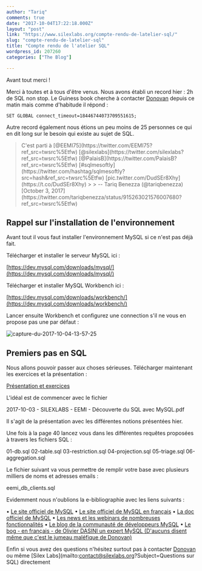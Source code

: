 ```yaml
---
author: "Tariq"
comments: true
date: "2017-10-04T17:22:18.000Z"
layout: "post"
link: "https://www.silexlabs.org/compte-rendu-de-latelier-sql/"
slug: "compte-rendu-de-latelier-sql"
title: "Compte rendu de l'atelier SQL"
wordpress_id: 207260
categories: ["The Blog"]

---
```

Avant tout merci !

Merci à toutes et à tous d'être venus. Nous avons établi un record hier : 2h de SQL non stop. Le Guiness book cherche à contacter [Donovan](https://twitter.com/DonoSoftly) depuis ce matin mais comme d'habitude il répond :

`SET GLOBAL connect_timeout=18446744073709551615;`

Autre record également nous étions un peu moins de 25 personnes ce qui en dit long sur le besoin qui existe au sujet de SQL.



<blockquote>C'est parti à [@EEMI75](https://twitter.com/EEMI75?ref_src=twsrc%5Etfw) [@silexlabs](https://twitter.com/silexlabs?ref_src=twsrc%5Etfw) [@PalaisB](https://twitter.com/PalaisB?ref_src=twsrc%5Etfw) [#sqlmesoftly](https://twitter.com/hashtag/sqlmesoftly?src=hash&ref_src=twsrc%5Etfw) [pic.twitter.com/DudSEr8Xhy](https://t.co/DudSEr8Xhy)
>
> -- Tariq Benezza (@tariqbenezza) [October 3, 2017](https://twitter.com/tariqbenezza/status/915263021576007680?ref_src=twsrc%5Etfw)</blockquote>






## Rappel sur l'installation de l'environnement



Avant tout il vous faut installer l'environnement MySQL si ce n'est pas déjà fait.

Télécharger et installer le serveur MySQL ici :

[https://dev.mysql.com/downloads/mysql/](https://dev.mysql.com/downloads/mysql/)

Télécharger et installer MySQL Workbench ici :

[https://dev.mysql.com/downloads/workbench/](https://dev.mysql.com/downloads/workbench/)

Lancer ensuite Workbench et configurez une connection s'il ne vous en propose pas une par défaut :

![capture-du-2017-10-04-13-57-25](https://www.silexlabs.org/wp-content/uploads/2017/10/Capture-du-2017-10-04-13-57-25-300x198.png)



## Premiers pas en SQL



Nous allons pouvoir passer aux choses sérieuses. Télécharger maintenant les exercices et la présentation :

[Présentation et exercices](https://drive.google.com/file/d/0B2W8pIVLTLvcZmpzdlZ4RTlnWGM/view)

L'idéal est de commencer avec le fichier

2017-10-03 - SILEXLABS - EEMI - Découverte du SQL avec MySQL.pdf

Il s'agit de la présentation avec les différentes notions présentées hier.

Une fois à la page 40 lancez vous dans les différentes requêtes proposées à travers les fichiers SQL :

01-db.sql
02-table.sql
03-restriction.sql
04-projection.sql
05-triage.sql
06-aggregation.sql

Le fichier suivant va vous permettre de remplir votre base avec plusieurs milliers de noms et adresses emails :

eemi_db_clients.sql

Evidemment nous n'oublions la e-bibliographie avec les liens suivants :

• [Le site officiel de MySQL](https://www.mysql.com/)
• [Le site officiel de MySQL en français](https://www.mysql.com/fr/)
• [La doc officiel de MySQL](https://dev.mysql.com/)
• [Les news et les webinars de nombreuses fonctionnalités](https://www.mysql.com/news-and-events/on-demand-webinars/)
• [Le blog de la communauté de développeurs MySQL](http://mysqlserverteam.com/)
• [Le bog - en français - de Olivier DASINI un expert MySQL (D'aucuns disent même que c'est le jumeau maléfique de Donovan)](http://dasini.net/blog/fr/)

Enfin si vous avez des questions n'hésitez surtout pas à contacter [Donovan](https://twitter.com/DonoSoftly) ou même [Silex Labs](mailto:contact@silexlabs.org?Subject=Questions sur SQL) directement

